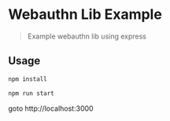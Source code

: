 # Webauthn Lib Example

> Example webauthn lib using express

## Usage

```bash
npm install

npm run start
```

goto http://localhost:3000
